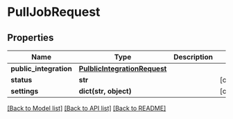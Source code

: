 # PullJobRequest

## Properties
Name | Type | Description | Notes
------------ | ------------- | ------------- | -------------
**public_integration** | [**PulblicIntegrationRequest**](PulblicIntegrationRequest.md) |  | 
**status** | **str** |  | [optional] 
**settings** | **dict(str, object)** |  | [optional] 

[[Back to Model list]](../README.md#documentation-for-models) [[Back to API list]](../README.md#documentation-for-api-endpoints) [[Back to README]](../README.md)


